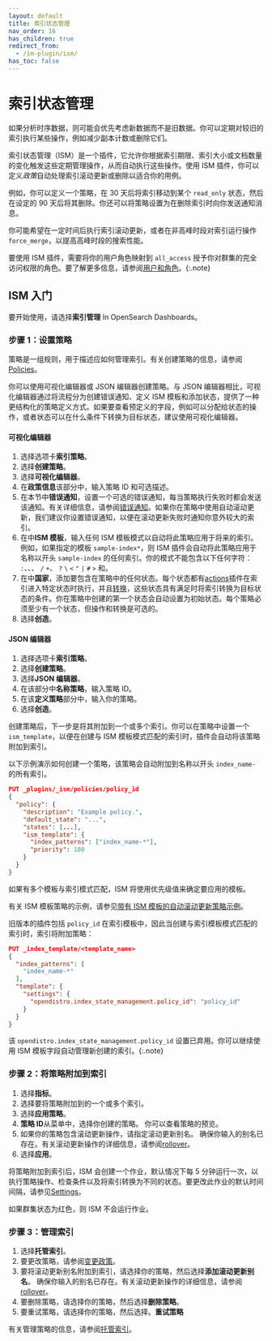 ```yaml
---
layout: default
title: 索引状态管理
nav_order: 16
has_children: true
redirect_from:
  - /im-plugin/ism/
has_toc: false
---
```


# 索引状态管理

如果分析时序数据，则可能会优先考虑新数据而不是旧数据。你可以定期对较旧的索引执行某些操作，例如减少副本计数或删除它们。

索引状态管理（ISM）是一个插件，它允许你根据索引期限、索引大小或文档数量的变化触发这些定期管理操作，从而自动执行这些操作。使用 ISM 插件，你可以定义*政策*自动处理索引滚动更新或删除以适合你的用例。

例如，你可以定义一个策略，在 30 天后将索引移动到某个 `read_only` 状态，然后在设定的 90 天后将其删除。你还可以将策略设置为在删除索引时向你发送通知消息。

你可能希望在一定时间后执行索引滚动更新，或者在非高峰时段对索引运行操作 `force_merge`，以提高高峰时段的搜索性能。

要使用 ISM 插件，需要将你的用户角色映射到 `all_access` 授予你对群集的完全访问权限的角色。要了解更多信息，请参阅[用户和角色]({{site.url}}{{site.baseurl}}/security/access-control/users-roles/)。{:.note}

## ISM 入门

要开始使用，请选择**索引管理** In OpenSearch Dashboards。

### 步骤 1：设置策略

策略是一组规则，用于描述应如何管理索引。有关创建策略的信息，请参阅[Policies]({{site.url}}{{site.baseurl}}/im-plugin/ism/policies/)。

你可以使用可视化编辑器或 JSON 编辑器创建策略。与 JSON 编辑器相比，可视化编辑器通过将流程分为创建错误通知、定义 ISM 模板和添加状态，提供了一种更结构化的策略定义方式。如果要查看预定义的字段，例如可以分配给状态的操作，或者状态可以在什么条件下转换为目标状态，建议使用可视化编辑器。

#### 可视化编辑器

1. 选择选项卡**索引策略**。
2. 选择**创建策略**。
3. 选择**可视化编辑器**。
4. 在**政策信息**该部分中，输入策略 ID 和可选描述。
5. 在本节中**错误通知**，设置一个可选的错误通知，每当策略执行失败时都会发送该通知。有关详细信息，请参阅[错误通知]({{site.url}}{{site.baseurl}}/im-plugin/ism/policies#error-notifications)。如果你在策略中使用自动滚动更新，我们建议你设置错误通知，以便在滚动更新失败时通知你意外较大的索引。
6. 在中**ISM 模板**，输入任何 ISM 模板模式以自动将此策略应用于将来的索引。例如，如果指定的模板 `sample-index*`，则 ISM 插件会自动将此策略应用于名称以开头 `sample-index` 的任何索引。你的模式不能包含以下任何字符： `:`、、、 `/` `+`、 `?` `\` `<` `"` `|` `#` `>` 和。
7. 在中**国家**，添加要包含在策略中的任何状态。每个状态都有[actions]({{site.url}}{{site.baseurl}}/im-plugin/ism/policies/#actions)插件在索引进入特定状态时执行，并且[转换]({{site.url}}{{site.baseurl}}/im-plugin/ism/policies/#transitions)，这些状态具有满足时将索引转换为目标状态的条件。你在策略中创建的第一个状态会自动设置为初始状态。每个策略必须至少有一个状态，但操作和转换是可选的。
8. 选择**创造**。


#### JSON 编辑器

1. 选择选项卡**索引策略**。
2. 选择**创建策略**。
3. 选择**JSON 编辑器**。
4. 在该部分中**名称策略**，输入策略 ID。
5. 在该**定义策略**部分中，输入你的策略。
6. 选择**创造**。

创建策略后，下一步是将其附加到一个或多个索引。你可以在策略中设置一个 `ism_template`，以便在创建与 ISM 模板模式匹配的索引时，插件会自动将该策略附加到索引。

以下示例演示如何创建一个策略，该策略会自动附加到名称以开头 `index_name-` 的所有索引。

```json
PUT _plugins/_ism/policies/policy_id
{
  "policy": {
    "description": "Example policy.",
    "default_state": "...",
    "states": [...],
    "ism_template": {
      "index_patterns": ["index_name-*"],
      "priority": 100
    }
  }
}
```

如果有多个模板与索引模式匹配，ISM 将使用优先级值来确定要应用的模板。

有关 ISM 模板策略的示例，请参见[带有 ISM 模板的自动滚动更新策略示例]({{site.url}}{{site.baseurl}}/im-plugin/ism/policies#sample-policy-with-ism-template-for-auto-rollover)。

旧版本的插件包括 `policy_id` 在索引模板中，因此当创建与索引模板模式匹配的索引时，索引将附加策略：

```json
PUT _index_template/<template_name>
{
  "index_patterns": [
    "index_name-*"
  ],
  "template": {
    "settings": {
      "opendistro.index_state_management.policy_id": "policy_id"
    }
  }
}
```

该 `opendistro.index_state_management.policy_id` 设置已弃用。你可以继续使用 ISM 模板字段自动管理新创建的索引。{:.note}

### 步骤 2：将策略附加到索引

1. 选择**指标**。
2. 选择要将策略附加到的一个或多个索引。
3. 选择**应用策略**。
4. **策略 ID**从菜单中，选择你创建的策略。
你可以查看策略的预览。
5. 如果你的策略包含滚动更新操作，请指定滚动更新别名。
确保你输入的别名已存在。有关滚动更新操作的详细信息，请参阅[rollover]({{site.url}}{{site.baseurl}}/im-plugin/ism/policies#rollover)。
6. 选择**应用**。

将策略附加到索引后，ISM 会创建一个作业，默认情况下每 5 分钟运行一次，以执行策略操作、检查条件以及将索引转换为不同的状态。要更改此作业的默认时间间隔，请参见[Settings]({{site.url}}{{site.baseurl}}/im-plugin/ism/settings/)。

如果群集状态为红色，则 ISM 不会运行作业。

### 步骤 3：管理索引

1. 选择**托管索引**。
2. 要更改策略，请参阅[变更政策]({{site.url}}{{site.baseurl}}/im-plugin/ism/managedindexes#change-policy)。
3. 要将滚动更新别名附加到索引，请选择你的策略，然后选择**添加滚动更新别名**。
确保你输入的别名已存在。有关滚动更新操作的详细信息，请参阅[rollover]({{site.url}}{{site.baseurl}}/im-plugin/ism/policies#rollover)。
4. 要删除策略，请选择你的策略，然后选择**删除策略**。
5. 要重试策略，请选择你的策略，然后选择。**重试策略**

有关管理策略的信息，请参阅[托管索引]({{site.url}}{{site.baseurl}}/im-plugin/ism/managedindexes/)。
